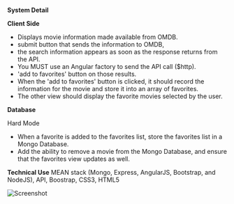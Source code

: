 
**System Detail**

**Client Side**
* Displays movie information made available from OMDB.
* submit button that sends the information to OMDB,
* the search information appears as soon as the response returns from the API.
* You MUST use an Angular factory to send the API call ($http).
* 'add to favorites' button on those results.
* When the 'add to favorites' button is clicked, it should record the information for the movie and store it into an array of favorites.
* The other view should display the favorite movies selected by the user.

**Database**

Hard Mode
* When a favorite is added to the favorites list, store the favorites list in a Mongo Database.
* Add the ability to remove a movie from the Mongo Database, and ensure that the favorites view updates as well.

**Technical Use**
MEAN stack (Mongo, Express, AngularJS, Bootstrap, and NodeJS), API, Boostrap, CSS3, HTML5

![Screenshot](movieSearch.png)
